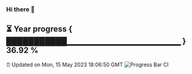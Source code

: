 ### Hi there 👋
⏳ Year progress { ███████████▁▁▁▁▁▁▁▁▁▁▁▁▁▁▁▁▁▁▁ } 36.92 %
---
⏰ Updated on Mon, 15 May 2023 18:06:50 GMT
![Progress Bar CI](https://github.com/Moyi321/Moyi321/workflows/Progress%20Bar%20CI/badge.svg)
